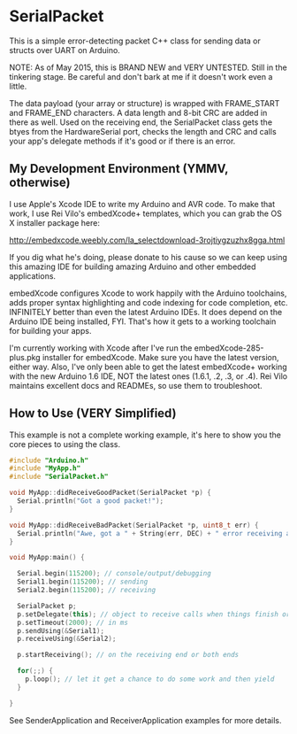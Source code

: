 # SerialPacket
This is a simple error-detecting packet C++ class for sending data or structs over UART on Arduino.

NOTE: As of May 2015, this is BRAND NEW and VERY UNTESTED. Still in the tinkering stage. Be careful and don't bark at me if it doesn't work even a little.

The data payload (your array or structure) is wrapped with FRAME_START and FRAME_END characters. A data length and 8-bit CRC are added in there as well. Used on the receiving end, the SerialPacket class gets the btyes from the HardwareSerial port, checks the length and CRC and calls your app's delegate methods if it's good or if there is an error.

## My Development Environment (YMMV, otherwise)

I use Apple's Xcode IDE to write my Arduino and AVR code. To make that work, I use Rei Vilo's embedXcode+ templates, which you can grab the OS X installer package here:

http://embedxcode.weebly.com/la_selectdownload-3rojtiygzuzhx8gga.html

If you dig what he's doing, please donate to his cause so we can keep using this amazing IDE for building amazing Arduino and other embedded applications.

embedXcode configures Xcode to work happily with the Arduino toolchains, adds proper syntax highlighting and code indexing for code completion, etc. INFINITELY better than even the latest Arduino IDEs. It does depend on the Arduino IDE being installed, FYI. That's how it gets to a working toolchain for building your apps.

I'm currently working with Xcode after I've run the embedXcode-285-plus.pkg installer for embedXcode. Make sure you have the latest version, either way. Also, I've only been able to get the latest embedXcode+ working with the new Arduino 1.6 IDE, NOT the latest ones (1.6.1, .2, .3, or .4). Rei Vilo maintains excellent docs and READMEs, so use them to troubleshoot.

## How to Use (VERY Simplified)

This example is not a complete working example, it's here to show you the core pieces to using the class.

```c++
#include "Arduino.h"
#include "MyApp.h"
#include "SerialPacket.h"

void MyApp::didReceiveGoodPacket(SerialPacket *p) {
  Serial.println("Got a good packet!");
}

void MyApp::didReceiveBadPacket(SerialPacket *p, uint8_t err) {
  Serial.println("Awe, got a " + String(err, DEC) + " error receiving a packet. :(");
}

void MyApp:main() {

  Serial.begin(115200); // console/output/debugging
  Serial1.begin(115200); // sending
  Serial2.begin(115200); // receiving

  SerialPacket p;
  p.setDelegate(this); // object to receive calls when things finish or error out
  p.setTimeout(2000); // in ms
  p.sendUsing(&Serial1);
  p.receiveUsing(&Serial2);

  p.startReceiving(); // on the receiving end or both ends

  for(;;) {
    p.loop(); // let it get a chance to do some work and then yield
  }

}
```

See SenderApplication and ReceiverApplication examples for more details.
